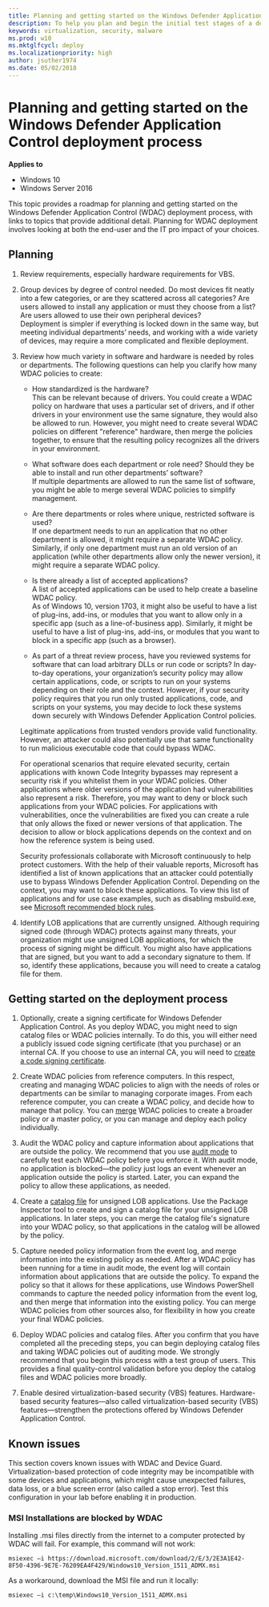 ```yaml
---
title: Planning and getting started on the Windows Defender Application Control deployment process (Windows 10)
description: To help you plan and begin the initial test stages of a deployment of Microsoft Windows Defender Application Control, this article outlines how to gather information, create a plan, and begin to create and test initial code integrity policies. 
keywords: virtualization, security, malware
ms.prod: w10
ms.mktglfcycl: deploy
ms.localizationpriority: high
author: jsuther1974
ms.date: 05/02/2018
---
```


# Planning and getting started on the Windows Defender Application Control deployment process

**Applies to**
-   Windows 10
-   Windows Server 2016

This topic provides a roadmap for planning and getting started on the Windows Defender Application Control (WDAC) deployment process, with links to topics that provide additional detail. Planning for WDAC deployment involves looking at both the end-user and the IT pro impact of your choices. 

## Planning

1. Review requirements, especially hardware requirements for VBS. 

2. Group devices by degree of control needed. Do most devices fit neatly into a few categories, or are they scattered across all categories? Are users allowed to install any application or must they choose from a list? Are users allowed to use their own peripheral devices?<br>Deployment is simpler if everything is locked down in the same way, but meeting individual departments’ needs, and working with a wide variety of devices, may require a more complicated and flexible deployment.

3. Review how much variety in software and hardware is needed by roles or departments. The following questions can help you clarify how many WDAC policies to create:

    - How standardized is the hardware?<br>This can be relevant because of drivers. You could create a WDAC policy on hardware that uses a particular set of drivers, and if other drivers in your environment use the same signature, they would also be allowed to run. However, you might need to create several WDAC policies on different "reference" hardware, then merge the policies together, to ensure that the resulting policy recognizes all the drivers in your environment.

    - What software does each department or role need? Should they be able to install and run other departments’ software?<br>If multiple departments are allowed to run the same list of software, you might be able to merge several WDAC policies to simplify management.
         
    - Are there departments or roles where unique, restricted software is used?<br>If one department needs to run an application that no other department is allowed, it might require a separate WDAC policy. Similarly, if only one department must run an old version of an application (while other departments allow only the newer version), it might require a separate WDAC policy.

    - Is there already a list of accepted applications?<br>A list of accepted applications can be used to help create a baseline WDAC policy.<br>As of Windows 10, version 1703, it might also be useful to have a list of plug-ins, add-ins, or modules that you want to allow only in a specific app (such as a line-of-business app). Similarly, it might be useful to have a list of plug-ins, add-ins, or modules that you want to block in a specific app (such as a browser).

    - As part of a threat review process, have you reviewed systems for software that can load arbitrary DLLs or run code or scripts? 
    In day-to-day operations, your organization’s security policy may allow certain applications, code, or scripts to run on your systems depending on their role and the context. However, if your security policy requires that you run only trusted applications, code, and scripts on your systems, you may decide to lock these systems down securely with Windows Defender Application Control policies. 
    
    Legitimate applications from trusted vendors provide valid functionality. However, an attacker could also potentially use that same functionality to run malicious executable code that could bypass WDAC.

    For operational scenarios that require elevated security, certain applications with known Code Integrity bypasses may represent a security risk if you whitelist them in your WDAC policies. Other applications where older versions of the application had vulnerabilities also represent a risk. Therefore, you may want to deny or block such applications from your WDAC policies. For applications with vulnerabilities, once the vulnerabilities are fixed you can create a rule that only allows the fixed or newer versions of that application. The decision to allow or block applications depends on the context and on how the reference system is being used.

    Security professionals collaborate with Microsoft continuously to help protect customers. With the help of their valuable reports, Microsoft has identified a list of known applications that an attacker could potentially use to bypass Windows Defender Application Control. Depending on the context, you may want to block these applications. To view this list of applications and for use case examples, such as disabling msbuild.exe, see [Microsoft recommended block rules](microsoft-recommended-block-rules.md).

4.  Identify LOB applications that are currently unsigned. Although requiring signed code (through WDAC) protects against many threats, your organization might use unsigned LOB applications, for which the process of signing might be difficult. You might also have applications that are signed, but you want to add a secondary signature to them. If so, identify these applications, because you will need to create a catalog file for them.

## Getting started on the deployment process

1.  Optionally, create a signing certificate for Windows Defender Application Control. As you deploy WDAC, you might need to sign catalog files or WDAC policies internally. To do this, you will either need a publicly issued code signing certificate (that you purchase) or an internal CA. If you choose to use an internal CA, you will need to [create a code signing certificate](create-code-signing-cert-for-windows-defender-application-control.md).

2.  Create WDAC policies from reference computers. In this respect, creating and managing WDAC policies to align with the needs of roles or departments can be similar to managing corporate images. From each reference computer, you can create a WDAC policy, and decide how to manage that policy. You can [merge](merge-windows-defender-application-control-policies.md) WDAC policies to create a broader policy or a master policy, or you can manage and deploy each policy individually. 

3.  Audit the WDAC policy and capture information about applications that are outside the policy. We recommend that you use [audit mode](audit-windows-defender-application-control-policies.md) to carefully test each WDAC policy before you enforce it. With audit mode, no application is blocked—the policy just logs an event whenever an application outside the policy is started. Later, you can expand the policy to allow these applications, as needed.

4.  Create a [catalog file](deploy-catalog-files-to-support-windows-defender-application-control.md) for unsigned LOB applications. Use the Package Inspector tool to create and sign a catalog file for your unsigned LOB applications. In later steps, you can merge the catalog file's signature into your WDAC policy, so that applications in the catalog will be allowed by the policy. 

6.  Capture needed policy information from the event log, and merge information into the existing policy as needed. After a WDAC policy has been running for a time in audit mode, the event log will contain information about applications that are outside the policy. To expand the policy so that it allows for these applications, use Windows PowerShell commands to capture the needed policy information from the event log, and then merge that information into the existing policy. You can merge WDAC policies from other sources also, for flexibility in how you create your final WDAC policies.

7.  Deploy WDAC policies and catalog files. After you confirm that you have completed all the preceding steps, you can begin deploying catalog files and taking WDAC policies out of auditing mode. We strongly recommend that you begin this process with a test group of users. This provides a final quality-control validation before you deploy the catalog files and WDAC policies more broadly. 

8.  Enable desired virtualization-based security (VBS) features. Hardware-based security features—also called virtualization-based security (VBS) features—strengthen the protections offered by Windows Defender Application Control. 

## Known issues

This section covers known issues with WDAC and Device Guard. Virtualization-based protection of code integrity may be incompatible with some devices and applications, which might cause unexpected failures, data loss, or a blue screen error (also called a stop error). 
Test this configuration in your lab before enabling it in production. 

### MSI Installations are blocked by WDAC

Installing .msi files directly from the internet to a computer protected by WDAC will fail. 
For example, this command will not work:
 
```code
msiexec –i https://download.microsoft.com/download/2/E/3/2E3A1E42-8F50-4396-9E7E-76209EA4F429/Windows10_Version_1511_ADMX.msi
``` 

As a workaround, download the MSI file and run it locally: 

 
```code
msiexec –i c:\temp\Windows10_Version_1511_ADMX.msi  
```



